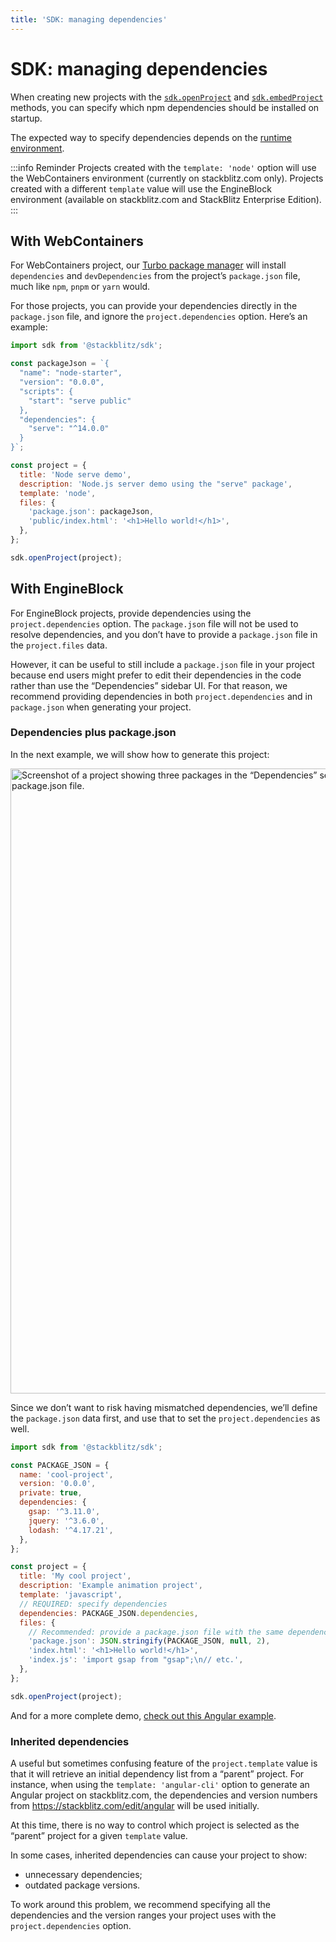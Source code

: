 ```yaml
---
title: 'SDK: managing dependencies'
---
```


# SDK: managing dependencies

When creating new projects with the [`sdk.openProject`](/guide/javascript-sdk/#openproject) and [`sdk.embedProject`](/guide/javascript-sdk/#embedproject) methods, you can specify which npm dependencies should be installed on startup.

The expected way to specify dependencies depends on the [runtime environment](/guide/available-environments/).

:::info Reminder
Projects created with the `template: 'node'` option will use the WebContainers environment (currently on stackblitz.com only). Projects created with a different `template` value will use the EngineBlock environment (available on stackblitz.com and StackBlitz Enterprise Edition).
:::

## With WebContainers

For WebContainers project, our [Turbo package manager](/guide/turbo/) will install `dependencies` and `devDependencies` from the project’s `package.json` file, much like `npm`, `pnpm` or `yarn` would.

For those projects, you can provide your dependencies directly in the `package.json` file, and ignore the `project.dependencies` option. Here’s an example:

```js
import sdk from '@stackblitz/sdk';

const packageJson = `{
  "name": "node-starter",
  "version": "0.0.0",
  "scripts": {
    "start": "serve public"
  },
  "dependencies": {
    "serve": "^14.0.0"
  }
}`;

const project = {
  title: 'Node serve demo',
  description: 'Node.js server demo using the "serve" package',
  template: 'node',
  files: {
    'package.json': packageJson,
    'public/index.html': '<h1>Hello world!</h1>',
  },
};

sdk.openProject(project);
```

## With EngineBlock

For EngineBlock projects, provide dependencies using the `project.dependencies` option. The `package.json` file will not be used to resolve dependencies, and you don’t have to provide a `package.json` file in the `project.files` data.

However, it can be useful to still include a `package.json` file in your project because end users might prefer to edit their dependencies in the code rather than use the “Dependencies” sidebar UI. For that reason, we recommend providing dependencies in both `project.dependencies` and in `package.json` when generating your project.

### Dependencies plus package.json

In the next example, we will show how to generate this project:

<img
  width="1000"
  src="/doc_images/sdk-project-dependencies.png"
  alt="Screenshot of a project showing three packages in the “Dependencies” section of the sidebar, and an editor tab with the same dependencies in a package.json file."
/>

Since we don’t want to risk having mismatched dependencies, we’ll define the `package.json` data first, and use that to set the `project.dependencies` as well.

```js
import sdk from '@stackblitz/sdk';

const PACKAGE_JSON = {
  name: 'cool-project',
  version: '0.0.0',
  private: true,
  dependencies: {
    gsap: '^3.11.0',
    jquery: '^3.6.0',
    lodash: '^4.17.21',
  },
};

const project = {
  title: 'My cool project',
  description: 'Example animation project',
  template: 'javascript',
  // REQUIRED: specify dependencies
  dependencies: PACKAGE_JSON.dependencies,
  files: {
    // Recommended: provide a package.json file with the same dependencies
    'package.json': JSON.stringify(PACKAGE_JSON, null, 2),
    'index.html': '<h1>Hello world!</h1>',
    'index.js': 'import gsap from "gsap";\n// etc.',
  },
};

sdk.openProject(project);
```

And for a more complete demo, [check out this Angular example](https://stackblitz.com/edit/sdk-angular-dependencies?file=project.ts).

### Inherited dependencies

A useful but sometimes confusing feature of the `project.template` value is that it will retrieve an initial dependency list from a “parent” project. For instance, when using the `template: 'angular-cli'` option to generate an Angular project on stackblitz.com, the dependencies and version numbers from https://stackblitz.com/edit/angular will be used initially.

At this time, there is no way to control which project is selected as the “parent” project for a given `template` value.

In some cases, inherited dependencies can cause your project to show:

- unnecessary dependencies;
- outdated package versions.

To work around this problem, we recommend specifying all the dependencies and the version ranges your project uses with the `project.dependencies` option.
